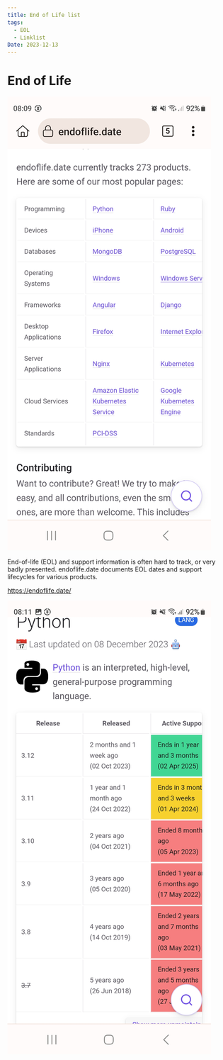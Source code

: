 ```yaml
---
title: End of Life list
tags:
  - EOL
  - Linklist
Date: 2023-12-13
---
```


 
 # End of Life 
 
![](../_asset/Screenshot_20231213_080906_Kiwi%20Browser.jpg)

End-of-life (EOL) and support information is often hard to track, or very badly presented. endoflife.date documents EOL dates and support lifecycles for various products.

https://endoflife.date/

![](../_asset/Screenshot_20231213_081100_Kiwi%20Browser.jpg)